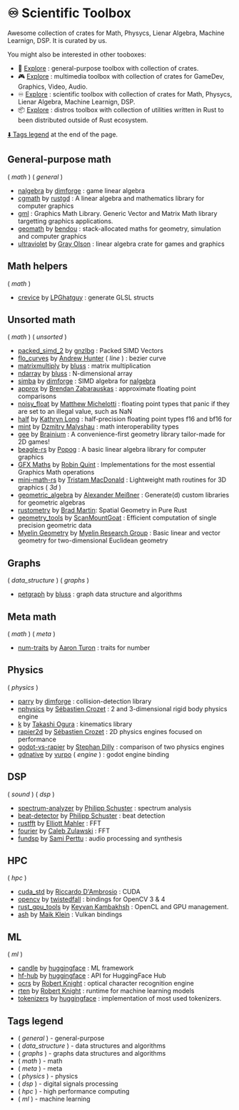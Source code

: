# :infinity: Scientific Toolbox

Awesome collection of crates for Math, Physycs, Lienar Algebra, Machine Learnign, DSP. It is curated by us.

You might also be interested in other tooboxes:

- :wrench: [Explore](./toolbox_general.md) : general-purpose toolbox with collection of crates.
- :video_game: [Explore](./toolbox_multimedia.md) : multimedia toolbox with collection of crates for GameDev, Graphics, Video, Audio.
- :infinity: [Explore](./toolbox_scientific.md) : scientific toolbox with collection of crates for Math, Physycs, Lienar Algebra, Machine Learnign, DSP.
- :package: [Explore](./toolbox_distros.md) : distros toolbox with collection of utilities written in Rust to been distributed outside of Rust ecosystem.

[:arrow_down: Tags legend](#tags-legend) at the end of the page.

<!-- - []() by []() : -->

## General-purpose math

( _math_ ) ( _general_ )

- [nalgebra](https://github.com/dimforge/nalgebra) by [dimforge](https://github.com/dimforge) : game linear algebra
- [cgmath](https://github.com/rustgd/cgmath) by [rustgd](https://github.com/rustgd) : A linear algebra and mathematics library for computer graphics
- [gml](https://lib.rs/crates/gml) : Graphics Math Library. Generic Vector and Matrix Math library targetting graphics applications.
- [geomath](https://github.com/samibendou/geomath) by [bendou](https://github.com/samibendou) : stack-allocated maths for geometry, simulation and computer graphics
- [ultraviolet](https://github.com/termhn/ultraviolet) by [Gray Olson](https://github.com/termhn) : linear algebra crate for games and graphics

## Math helpers

( _math_ )

- [crevice](https://github.com/LPGhatguy/crevice) by [LPGhatguy](https://github.com/LPGhatguy) : generate GLSL structs

## Unsorted math

( _math_ ) ( _unsorted_ )

- [packed_simd_2](https://github.com/rust-lang/packed_simd) by [gnzlbg](https://github.com/gnzlbg) : Packed SIMD Vectors
- [flo_curves](https://github.com/Logicalshift/flo_curves) by [Andrew Hunter](https://github.com/Logicalshift) ( _line_ ) : bezier curve
- [matrixmultiply](https://github.com/bluss/matrixmultiply) by [bluss](https://github.com/bluss) : matrix multiplication
- [ndarray](https://github.com/bluss/ndarray) by [bluss](https://github.com/bluss) : N-dimensional array
- [simba](https://github.com/dimforge/simba) by [dimforge](https://github.com/dimforge) : SIMD algebra for [nalgebra](https://github.com/dimforge/nalgebra)
- [approx](https://github.com/brendanzab/approx) by [Brendan Zabarauskas](https://github.com/brendanzab) : approximate floating point comparisons
- [noisy_float](https://github.com/SergiusIW/noisy_float-rs) by [Matthew Michelotti](https://github.com/SergiusIW) : floating point types that panic if they are set to an illegal value, such as NaN
- [half](https://github.com/starkat99/half-rs) by [Kathryn Long](https://github.com/starkat99) : half-precision floating point types f16 and bf16 for
- [mint](https://github.com/kvark/mint) by [Dzmitry Malyshau](https://github.com/kvark) : math interoperability types
- [gee](https://github.com/brainiumllc/gee) by [Brainium](https://github.com/brainiumllc) : A convenience-first geometry library tailor-made for 2D games!
- [beagle-rs](https://github.com/popog/beagle-rs) by [Popog](https://github.com/popog) : A basic linear algebra library for computer graphics
- [GFX Maths](https://github.com/rob2309/gfx-maths-rs) by [Robin Quint](https://github.com/rob2309) : Implementations for the most essential Graphics Math operations
- [mini-math-rs](https://github.com/swiftcoder/mini-math-rs) by [Tristam MacDonald](https://github.com/swiftcoder) : Lightweight math routines for 3D graphics ( _3d_ )
- [geometric_algebra](https://github.com/lichtso/geometric_algebra) by [Alexander Meißner](https://github.com/lichtso) : Generate(d) custom libraries for geometric algebras
- [rustometry](https://github.com/bradmartin333/rustometry) by [Brad Martin](https://github.com/bradmartin333): Spatial Geometry in Pure Rust
- [geometry_tools](https://github.com/scanmountgoat/geometry_tools) by [ScanMountGoat](https://github.com/scanmountgoat) : Efficient computation of single precision geometric data
- [Myelin Geometry](https://github.com/myelin-ai/geometry) by [Myelin Research Group](https://github.com/myelin-ai) : Basic linear and vector geometry for two-dimensional Euclidean geometry

## Graphs

( _data_structure_ ) ( _graphs_ )

- [petgraph](https://github.com/petgraph/petgraph) by [bluss](https://github.com/bluss) : graph data structure and algorithms

## Meta math

( _math_ ) ( _meta_ )

- [num-traits](https://github.com/rust-num/num-traits) by [Aaron Turon](https://github.com/aturon) : traits for number

## Physics

( _physics_ )

- [parry](https://github.com/dimforge/parry) by [dimforge](https://github.com/dimforge) : collision-detection library
- [nphysics](https://github.com/dimforge/nphysics) by [Sébastien Crozet](https://github.com/sebcrozet) : 2 and 3-dimensional rigid body physics engine
- [k](https://github.com/openrr/k) by [Takashi Ogura](https://github.com/OTL) : kinematics library
- [rapier2d](https://github.com/dimforge/rapier) by [Sébastien Crozet](https://github.com/sebcrozet) : 2D physics engines focused on performance
- [godot-vs-rapier](https://github.com/extrawurst/godot-vs-rapier) by [Stephan Dilly](https://github.com/extrawurst) : comparison of two physics engines
- [gdnative](https://github.com/godot-rust/godot-rust) by [vurpo](https://github.com/vurpo) ( _engine_ ) : godot engine binding

## DSP

( _sound_ ) ( _dsp_ )

- [spectrum-analyzer](https://github.com/phip1611/spectrum-analyzer) by [Philipp Schuster](https://github.com/phip1611) : spectrum analysis
- [beat-detector](https://github.com/phip1611/beat-detector) by [Philipp Schuster](https://github.com/phip1611) : beat detection
- [rustfft](https://github.com/ejmahler/RustFFT) by [Elliott Mahler](https://github.com/ejmahler) : FFT
- [fourier](https://github.com/calebzulawski/fourier) by [Caleb Zulawski](https://github.com/calebzulawski) : FFT
- [fundsp](https://github.com/SamiPerttu/fundsp) by [Sami Perttu](https://github.com/SamiPerttu) : audio processing and synthesis

## HPC

( _hpc_ )

- [cuda_std](https://github.com/Rust-GPU/Rust-CUDA) by [Riccardo D'Ambrosio](https://github.com/RDambrosio016) : CUDA
- [opencv](https://github.com/twistedfall/opencv-rust) by [twistedfall](https://github.com/twistedfall) : bindings for OpenCV 3 & 4
- [rust_gpu_tools](https://github.com/filecoin-project/rust-gpu-tools) by [Keyvan Kambakhsh](https://github.com/keyvank) : OpenCL and GPU management.
- [ash](https://github.com/ash-rs/ash) by [Maik Klein](https://github.com/MaikKlein) : Vulkan bindings

## ML

( _ml_ )

- [candle](https://github.com/huggingface/candle) by [huggingface](https://github.com/huggingface) : ML framework
- [hf-hub](https://github.com/huggingface/hf-hub) by [huggingface](https://github.com/huggingface) : API for HuggingFace Hub
- [ocrs](https://github.com/robertknight/ocrs) by [Robert Knight](https://github.com/robertknight) : optical character recognition engine
- [rten](https://github.com/robertknight/rten) by [Robert Knight](https://github.com/robertknight) : runtime for machine learning models
- [tokenizers](https://github.com/huggingface/tokenizers) by [huggingface](https://github.com/huggingface) : implementation of most used tokenizers.

## Tags legend

- ( _general_ ) - general-purpose
- ( _data_structure_ ) - data structures and algorithms
- ( _graphs_ ) - graphs data structures and algorithms
- ( _math_ ) - math
- ( _meta_ ) - meta
- ( _physics_ ) - physics
- ( _dsp_ ) - digital signals processing
- ( _hpc_ ) - high performance computing
- ( _ml_ ) - machine learning

<!-- qqq : improve tags descriptions -->
